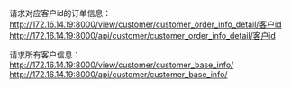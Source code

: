 请求对应客户id的订单信息：
http://172.16.14.19:8000/view/customer/customer_order_info_detail/客户id
http://172.16.14.19:8000/api/customer/customer_order_info_detail/客户id

请求所有客户信息：
http://172.16.14.19:8000/view/customer/customer_base_info/
http://172.16.14.19:8000/api/customer/customer_base_info/
